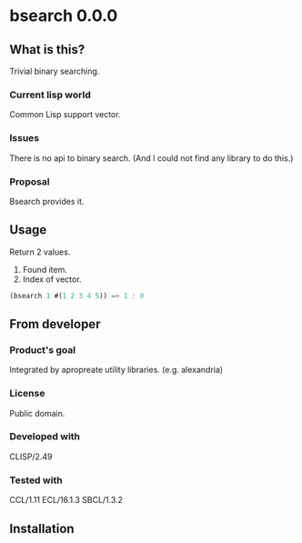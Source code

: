 # bsearch 0.0.0
## What is this?
Trivial binary searching.
### Current lisp world
Common Lisp support vector.
### Issues
There is no api to binary search.
(And I could not find any library to do this.)
### Proposal
Bsearch provides it.
## Usage
Return 2 values.

1. Found item.
2. Index of vector.

```lisp
(bsearch 1 #(1 2 3 4 5)) => 1 ; 0
```
## From developer
### Product's goal
Integrated by apropreate utility libraries. (e.g. alexandria)
### License
Public domain.
### Developed with
CLISP/2.49
### Tested with
CCL/1.11 ECL/16.1.3 SBCL/1.3.2

## Installation

